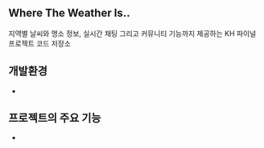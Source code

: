 ## Where The Weather Is..
지역별 날씨와 명소 정보, 실시간 채팅 그리고 커뮤니티 기능까지 제공하는 KH 파이널 프로젝트 코드 저장소


## 개발환경
- 


## 프로젝트의 주요 기능
-
